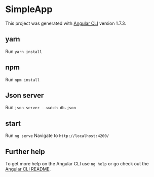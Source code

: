 # SimpleApp

This project was generated with [Angular CLI](https://github.com/angular/angular-cli) version 1.7.3.

## yarn
Run `yarn install`
## npm
Run `npm install`
## Json server
Run `json-server --watch db.json`
## start
Run `ng serve`
Navigate to `http://localhost:4200/`

## Further help
To get more help on the Angular CLI use `ng help` or go check out the [Angular CLI README](https://github.com/angular/angular-cli/blob/master/README.md).
